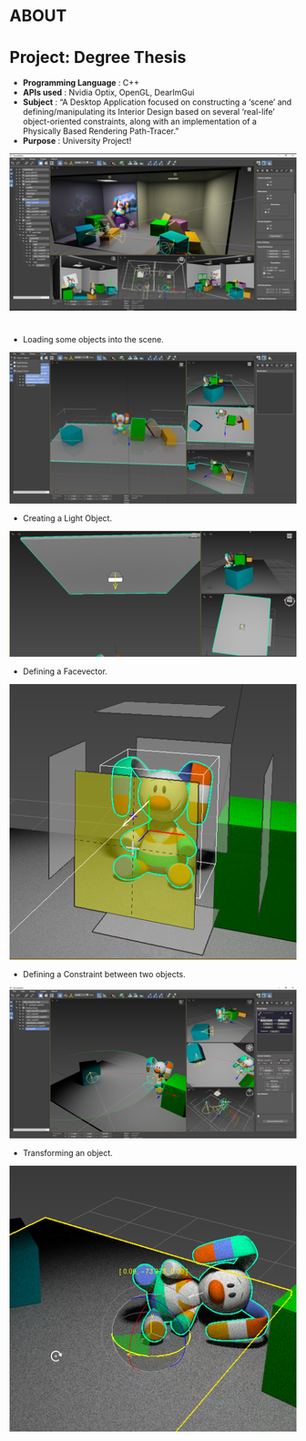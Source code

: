 # ABOUT

# Project: Degree Thesis
- <b>Programming Language</b> : C++
- <b>APIs used</b> : Nvidia Optix, OpenGL, DearImGui
- <b>Subject</b> : “A Desktop Application focused on constructing a ‘scene’ and defining/manipulating its Interior Design based on several ‘real-life’ object-oriented constraints, along with an implementation of a Physically Based Rendering Path-Tracer.”
- <b>Purpose</b> : University Project!

![GitHub Logo](README_IMG/degree_project_preview.png)

#

- Loading some objects into the scene.

![GitHub Logo](README_IMG/import.png)


- Creating a Light Object.

![GitHub Logo](README_IMG/creating_light.png)


- Defining a Facevector.

![GitHub Logo](README_IMG/facevector.png)


- Defining a Constraint between two objects.

![GitHub Logo](README_IMG/restriction.png)


- Transforming an object.

![GitHub Logo](README_IMG/trs.png)



